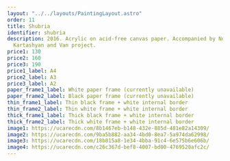 ```yaml
---
layout: "../../layouts/PaintingLayout.astro"
order: 11
title: Shubria
identifier: shubria
description: 2016. Acrylic on acid-free canvas paper. Accompanied by Norayr
  Kartashyan and Van project.
price1: 130
price2: 160
price3: 190
price1_label: A4
price2_label: A3
price3_label: A2
paper_frame1_label: White paper frame (currently unavailable)
paper_frame2_label: Black paper frame (currently unavailable)
thin_frame1_label: Thin black frame + white internal border
thin_frame2_label: Thin white frame + white internal border
thick_frame1_label: Thick black frame + white internal border
thick_frame2_label: Thick white frame + white internal border
image1: https://ucarecdn.com/8b1467eb-b148-432e-885d-481e82a14309/
image2: https://ucarecdn.com/9ba5b882-aa34-4bd0-8ea7-5a974da62998/
image3: https://ucarecdn.com/18b815a8-1e34-4bba-91c4-6e575b6e606b/
image4: https://ucarecdn.com/c26c367d-bef8-4007-bd00-4769520afc2c/
---
```

